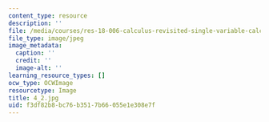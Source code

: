 ```yaml
---
content_type: resource
description: ''
file: /media/courses/res-18-006-calculus-revisited-single-variable-calculus-fall-2010/f3df82b8bc76b3517b66055e1e308e7f_4_2.jpg
file_type: image/jpeg
image_metadata:
  caption: ''
  credit: ''
  image-alt: ''
learning_resource_types: []
ocw_type: OCWImage
resourcetype: Image
title: 4_2.jpg
uid: f3df82b8-bc76-b351-7b66-055e1e308e7f
---
```

